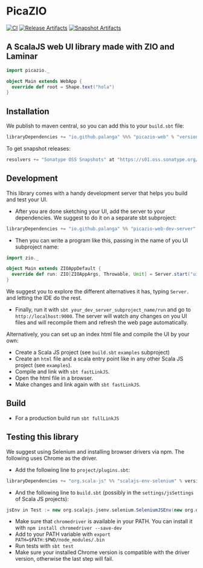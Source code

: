 PicaZIO
=======

[![CI][Badge-CI]][Link-CI]
[![Release Artifacts][Badge-SonatypeReleases]][Link-SonatypeReleases]
[![Snapshot Artifacts][Badge-SonatypeSnapshots]][Link-SonatypeSnapshots]

A ScalaJS web UI library made with ZIO and Laminar
--------------------------------------------------

```scala
import picazio._

object Main extends WebApp {
  override def root = Shape.text("hola")
}
```

Installation
------------

We publish to maven central, so you can add this to your `build.sbt` file:

```scala
libraryDependencies += "io.github.palanga" %%% "picazio-web" % "version"
```

To get snapshot releases:

```scala
resolvers += "Sonatype OSS Snapshots" at "https://s01.oss.sonatype.org/content/repositories/snapshots"
```

Development
-----------

This library comes with a handy development server that helps you build and test your UI.

* After you are done sketching your UI, add the server to your dependencies.
  We suggest to do it on a separate sbt subproject:

```scala
libraryDependencies += "io.github.palanga" %% "picazio-web-dev-server" % "version"
```

* Then you can write a program like this, passing in the name of you UI subproject name:

```scala
import zio._

object Main extends ZIOAppDefault {
  override def run: ZIO[ZIOAppArgs, Throwable, Unit] = Server.start("ui")
}
```

We suggest you to explore the different alternatives it has, typing `Server.` and letting the IDE do the rest.

* Finally, run it with `sbt your_dev_server_subproject_name/run` and go to `http://localhost:9000`.
  The server will watch any changes on you UI files and will recompile them and refresh the web page automatically.

Alternatively, you can set up an index html file and compile the UI by your own:

* Create a Scala JS project (see `build.sbt` `examples` subproject)
* Create an `html` file and a scala entry point like in any other Scala JS project (see `examples`).
* Compile and link with `sbt fastLinkJS`.
* Open the html file in a browser.
* Make changes and link again with `sbt fastLinkJS`.

Build
-----

* For a production build run `sbt fullLinkJS`

Testing this library
--------------------

We suggest using Selenium and installing browser drivers via npm. The following uses Chrome as the driver.

* Add the following line to `project/plugins.sbt`:

```scala
libraryDependencies += "org.scala-js" %% "scalajs-env-selenium" % version
```

* And the following line to `build.sbt` (possibly in the `settings/jsSettings` of Scala JS projects):

```scala
jsEnv in Test := new org.scalajs.jsenv.selenium.SeleniumJSEnv(new org.openqa.selenium.chrome.ChromeOptions())
```

* Make sure that `chromedriver` is available in your PATH. You can install it
  with `npm install chromedriver --save-dev`
* Add to your PATH variable with `export PATH=$PATH:$PWD/node_modules/.bin`
* Run tests with `sbt test`
* Make sure your installed Chrome version is compatible with the driver version, otherwise the last step will fail.

[//]: # (links)

[Link-CI]: https://github.com/palanga/picazio/actions/workflows/ci.yml "CI"

[Badge-CI]: https://github.com/palanga/picazio/actions/workflows/ci.yml/badge.svg "CI"

[Link-SonatypeReleases]: https://s01.oss.sonatype.org/content/repositories/releases/io/github/palanga/picazio-core_sjs1_3/ "Sonatype Releases"

[Badge-SonatypeReleases]: https://img.shields.io/nexus/r/https/s01.oss.sonatype.org/io.github.palanga/picazio-core_sjs1_3.svg "Sonatype Releases"

[Link-SonatypeSnapshots]: https://s01.oss.sonatype.org/content/repositories/snapshots/io/github/palanga/picazio-core_sjs1_3/ "Sonatype Snapshots"

[Badge-SonatypeSnapshots]: https://img.shields.io/nexus/s/https/s01.oss.sonatype.org/io.github.palanga/picazio-core_sjs1_3.svg "Sonatype Snapshots"
